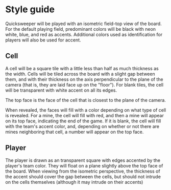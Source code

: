 # Style guide

Quicksweeper will be played with an isometric field-top view of the board. For the default playing
field, predominant colors will be black with neon white, blue, and red as accents. Additional
colors used as identification for players will also be used for accent.

## Cell

A cell will be a square tile with a little less than half as much thickness as the width. Cells will
be tiled across the board with a slight gap between them, and with their thickness on the axis
perpendicular to the plane of the camera (that is, they are laid face up on the "floor"). For blank
tiles, the cell will be transparent with white accent on all its edges.

The top face is the face of the cell that is closest to the plane of the camera.

When revealed, the faces will fill with a color depending on what type of cell is revealed. For a
mine, the cell will fill with red, and then a mine will appear on its top face, indicating the end
of the game. If it is blank, the cell will fill with the team's accent color, and, depending on
whether or not there are mines neighboring that cell, a number will appear on the top face.

## Player

The player is drawn as an transparent square with edges accented by the player's team color. They
will float on a plane slightly above the top face of the board. When viewing from the isometric
perspective, the thickness of the accent should cover the gap between the cells, but should not
intrude on the cells themselves (although it may intrude on their accents)
